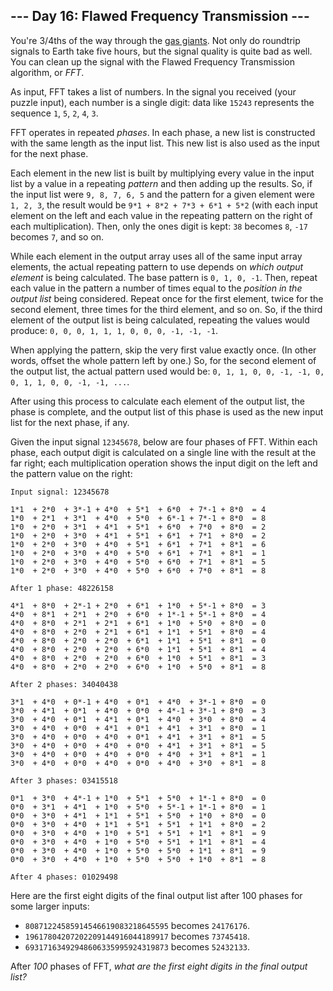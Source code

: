 ﻿## --- Day 16: Flawed Frequency Transmission ---

You're 3/4ths of the way through the  [gas giants](https://en.wikipedia.org/wiki/Gas_giant). Not only do roundtrip signals to Earth take  five hours, but the signal quality is quite bad as well. You can clean up the signal with the Flawed Frequency Transmission algorithm, or  _FFT_.

As input, FFT takes a list of numbers. In the signal you received (your puzzle input), each number is a single digit: data like  `15243`  represents the sequence  `1`,  `5`,  `2`,  `4`,  `3`.

FFT operates in repeated  _phases_. In each phase, a new list is constructed with the same length as the input list. This new list is also used as the input for the next phase.

Each element in the new list is built by multiplying every value in the input list by a value in a repeating  _pattern_  and then adding up the results. So, if the input list were  `9, 8, 7, 6, 5`  and the pattern for a given element were  `1, 2, 3`, the result would be  `9*1 + 8*2 + 7*3 + 6*1 + 5*2`  (with each input element on the left and each value in the repeating pattern on the right of each multiplication). Then, only the ones digit is kept:  `38`  becomes  `8`,  `-17`  becomes  `7`, and so on.

While each element in the output array uses all of the same input array elements, the actual repeating pattern to use depends on  _which output element_  is being calculated. The base pattern is  `0, 1, 0, -1`. Then, repeat each value in the pattern a number of times equal to the  _position in the output list_  being considered. Repeat once for the first element, twice for the second element, three times for the third element, and so on. So, if the third element of the output list is being calculated, repeating the values would produce:  `0, 0, 0, 1, 1, 1, 0, 0, 0, -1, -1, -1`.

When applying the pattern, skip the very first value exactly once. (In other words, offset the whole pattern left by one.) So, for the second element of the output list, the actual pattern used would be:  `0, 1, 1, 0, 0, -1, -1, 0, 0, 1, 1, 0, 0, -1, -1, ...`.

After using this process to calculate each element of the output list, the phase is complete, and the output list of this phase is used as the new input list for the next phase, if any.

Given the input signal  `12345678`, below are four phases of FFT. Within each phase, each output digit is calculated on a single line with the result at the far right; each multiplication operation shows the input digit on the left and the pattern value on the right:

```
Input signal: 12345678

1*1  + 2*0  + 3*-1 + 4*0  + 5*1  + 6*0  + 7*-1 + 8*0  = 4
1*0  + 2*1  + 3*1  + 4*0  + 5*0  + 6*-1 + 7*-1 + 8*0  = 8
1*0  + 2*0  + 3*1  + 4*1  + 5*1  + 6*0  + 7*0  + 8*0  = 2
1*0  + 2*0  + 3*0  + 4*1  + 5*1  + 6*1  + 7*1  + 8*0  = 2
1*0  + 2*0  + 3*0  + 4*0  + 5*1  + 6*1  + 7*1  + 8*1  = 6
1*0  + 2*0  + 3*0  + 4*0  + 5*0  + 6*1  + 7*1  + 8*1  = 1
1*0  + 2*0  + 3*0  + 4*0  + 5*0  + 6*0  + 7*1  + 8*1  = 5
1*0  + 2*0  + 3*0  + 4*0  + 5*0  + 6*0  + 7*0  + 8*1  = 8

After 1 phase: 48226158

4*1  + 8*0  + 2*-1 + 2*0  + 6*1  + 1*0  + 5*-1 + 8*0  = 3
4*0  + 8*1  + 2*1  + 2*0  + 6*0  + 1*-1 + 5*-1 + 8*0  = 4
4*0  + 8*0  + 2*1  + 2*1  + 6*1  + 1*0  + 5*0  + 8*0  = 0
4*0  + 8*0  + 2*0  + 2*1  + 6*1  + 1*1  + 5*1  + 8*0  = 4
4*0  + 8*0  + 2*0  + 2*0  + 6*1  + 1*1  + 5*1  + 8*1  = 0
4*0  + 8*0  + 2*0  + 2*0  + 6*0  + 1*1  + 5*1  + 8*1  = 4
4*0  + 8*0  + 2*0  + 2*0  + 6*0  + 1*0  + 5*1  + 8*1  = 3
4*0  + 8*0  + 2*0  + 2*0  + 6*0  + 1*0  + 5*0  + 8*1  = 8

After 2 phases: 34040438

3*1  + 4*0  + 0*-1 + 4*0  + 0*1  + 4*0  + 3*-1 + 8*0  = 0
3*0  + 4*1  + 0*1  + 4*0  + 0*0  + 4*-1 + 3*-1 + 8*0  = 3
3*0  + 4*0  + 0*1  + 4*1  + 0*1  + 4*0  + 3*0  + 8*0  = 4
3*0  + 4*0  + 0*0  + 4*1  + 0*1  + 4*1  + 3*1  + 8*0  = 1
3*0  + 4*0  + 0*0  + 4*0  + 0*1  + 4*1  + 3*1  + 8*1  = 5
3*0  + 4*0  + 0*0  + 4*0  + 0*0  + 4*1  + 3*1  + 8*1  = 5
3*0  + 4*0  + 0*0  + 4*0  + 0*0  + 4*0  + 3*1  + 8*1  = 1
3*0  + 4*0  + 0*0  + 4*0  + 0*0  + 4*0  + 3*0  + 8*1  = 8

After 3 phases: 03415518

0*1  + 3*0  + 4*-1 + 1*0  + 5*1  + 5*0  + 1*-1 + 8*0  = 0
0*0  + 3*1  + 4*1  + 1*0  + 5*0  + 5*-1 + 1*-1 + 8*0  = 1
0*0  + 3*0  + 4*1  + 1*1  + 5*1  + 5*0  + 1*0  + 8*0  = 0
0*0  + 3*0  + 4*0  + 1*1  + 5*1  + 5*1  + 1*1  + 8*0  = 2
0*0  + 3*0  + 4*0  + 1*0  + 5*1  + 5*1  + 1*1  + 8*1  = 9
0*0  + 3*0  + 4*0  + 1*0  + 5*0  + 5*1  + 1*1  + 8*1  = 4
0*0  + 3*0  + 4*0  + 1*0  + 5*0  + 5*0  + 1*1  + 8*1  = 9
0*0  + 3*0  + 4*0  + 1*0  + 5*0  + 5*0  + 1*0  + 8*1  = 8

After 4 phases: 01029498

```

Here are the first eight digits of the final output list after 100 phases for some larger inputs:

-   `80871224585914546619083218645595`  becomes  `24176176`.
-   `19617804207202209144916044189917`  becomes  `73745418`.
-   `69317163492948606335995924319873`  becomes  `52432133`.

After  _100_  phases of FFT,  _what are the first eight digits in the final output list?_